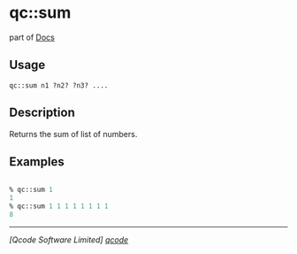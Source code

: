 qc::sum
=======

part of [Docs](../index.md)

Usage
-----
`
        qc::sum n1 ?n2? ?n3? ....
    `

Description
-----------
Returns the sum of list of numbers.

Examples
--------
```tcl

% qc::sum 1
1
% qc::sum 1 1 1 1 1 1 1 1 
8
```

----------------------------------
*[Qcode Software Limited] [qcode]*

[qcode]: http://www.qcode.co.uk "Qcode Software"